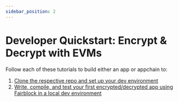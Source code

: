 ```yaml
---
sidebar_position: 2
---
```


# Developer Quickstart: Encrypt & Decrypt with EVMs

<!-- Define the key gotchas of how apps and appchains work with Fairblock tech.
- Split this section into AppChain & EVMs
- Provide relevant SDKs
- Provide a quick start repo showcasing key simple integration points (easily understood for ppl wanting to bring it to their own projects)
- Deploy quickstart example to test appchains and test EVMs (that are compatible) -->

<!-- Show visual for apps and appchains talking to Fairyring -->

Follow each of these tutorials to build either an app or appchain to:

1. [Clone the respective repo and set up your dev environment](TODO-GetLink)
2. [Write, compile, and test your first encrypted/decrypted app using Fairblock in a local dev environment](TODO-GetLink)
